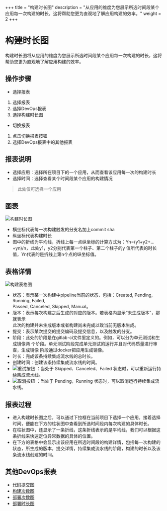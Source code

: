 +++
title = "构建时长图"
description = "从应用的维度为您展示所选时间段某个应用每一次构建的时长，这将帮助您更为直观地了解应用构建的效率。"
weight = 2
+++

# 构建时长图

构建时长图将从应用的维度为您展示所选时间段某个应用每一次构建的时长，这将帮助您更为直观地了解应用构建的效率。

## 操作步骤
* 选择报表  

1.	选择报表
2.	选择DevOps报表
3.	选择构建时长图

* 切换报表  

1.	点击切换报表按钮
2.	选择DevOps报表中的其他报表


## 报表说明
* 选择应用：选择所在项目下的一个应用，从而查看该应用每一次的构建时长
* 选择时间：选择查看某个时间段某个应用的构建情况
<blockquote class="note">
此处仅可选择一个应用
</blockquote>

## 图表  
![构建时长图](/docs/user-guide/report/image/build-duration1.png)  

* 横坐标代表每一次构建触发的分支名加上commit sha
* 纵坐标代表构建时长
* 图中的折线为平均线，折线上每一点纵坐标的计算方式为：Yn=(y1+y2+…+yn)/n，此处y1，y2分别代表第一个柱子、第二个柱子的y 值所代表的时长值，Yn代表的是折线上第n个点的纵坐标值。

 


## 表格详情    
![构建表格图](/docs/user-guide/report/image/build-duration2.png)

* 状态：表示某一次构建中pipeline当前的状态，包括：Created, Pending, Running, Failed,   
Passed, Canceled, Skipped, Manual。
* 版本：表示每次构建之后生成的对应的版本。若表格内显示“未生成版本”，那就表示      
      此次的构建并未生成版本或者构建尚未完成以致当前无版本生成。
* 提交：表示某次提交的提交编码及提交信息，以及触发的分支。
* 阶段：此处的阶段是在gitlab-ci文件里定义的。例如，可以分为单元测试和生成镜像两
个阶段。单元测试阶段完成单元测试的运行并且对代码质量进行审查，生成镜像
阶段通过docker把应用生成镜像。
* 时长：完成该条持续集成流水线的总时长。
* 创建时间：创建该条持续集成流水线的时间。
* ![重试按钮](/docs/user-guide/development-pipeline/image/retry_button.png) ：当处于 Skipped、Canceled、Failed 状态时，可以重新运行持续集成流水线。
* ![取消按钮](/docs/user-guide/development-pipeline/image/cancle_button.png) ：当处于 Pending，Running 状态时，可以取消运行持续集成流水线。 
 

## 报表过程
* 进入构建时长图之后，可以通过下拉框在当前项目下选择一个应用，接着选择时间，便能在下方的柱状图中查看到所选时间段内每次构建的具体时长。
* 在柱状图中，还显示了一条折线，这条折线表示的是平均线，我们可以根据这条折线来快速定位异常数据的具体的位置。
* 在下方的表格中会显示出该应用在所选时间段的构建详情，包括每一次构建的状态，所生成的版本，提交详情，持续集成流水线的阶段，构建的时长以及该条流水线创建的时间。

## 其他DevOps报表
* [代码提交图](../code-commits)
* [构建次数图](../build-frequency)
* [部署次数图](../deploy-frequency)
* [部署时长图](../deploy-duration)


